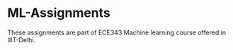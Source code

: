 # ML-Assignments
These assignments are part of ECE343 Machine learning course offered in IIIT-Delhi.
